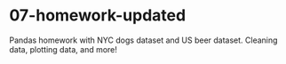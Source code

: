 # 07-homework-updated
Pandas homework with NYC dogs dataset and US beer dataset. Cleaning data, plotting data, and more!
